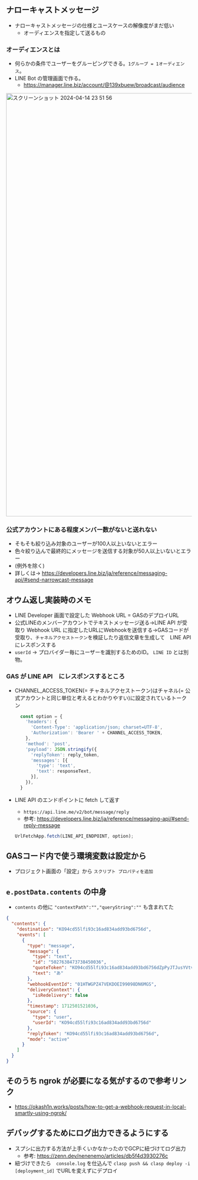 ## ナローキャストメッセージ
- ナローキャストメッセージの仕様とユースケースの解像度がまだ低い
  - オーディエンスを指定して送るもの
 
### オーディエンスとは
- 何らかの条件でユーザーをグルーピングできる。`1グループ = 1オーディエンス`。
- LINE Bot の管理画面で作る。
  - https://manager.line.biz/account/@139xbuew/broadcast/audience

<img width="1146" alt="スクリーンショット 2024-04-14 23 51 56" src="https://github.com/naon708/til/assets/77439261/c0cd8af7-fdf7-4c23-a02c-2a096b8c0099">

### 公式アカウントにある程度メンバー数がないと送れない
- そもそも絞り込み対象のユーザーが100人以上いないとエラー
- 色々絞り込んで最終的にメッセージを送信する対象が50人以上いないとエラー
- (例外を除く)
- 詳しくは→ https://developers.line.biz/ja/reference/messaging-api/#send-narrowcast-message

## オウム返し実装時のメモ
- LINE Developer 画面で設定した Webhook URL = GASのデプロイURL
- 公式LINEのメンバーアカウントでテキストメッセージ送る→LINE API が受取り Webhook URL に指定したURLにWebhookを送信する→GASコードが受取り、`チャネルアクセストークン`を検証したり返信文章を生成して　LINE API　にレスポンスする
- `userId` -> プロバイダー毎にユーザーを識別するためのID。 `LINE ID` とは別物。

### GAS が LINE API　にレスポンスするところ
- CHANNEL_ACCESS_TOKEN(= チャネルアクセストークン)はチャネル(= 公式アカウントと同じ単位と考えるとわかりやすい)に設定されているトークン
  ```js
    const option = {
      'headers': {
        'Content-Type': 'application/json; charset=UTF-8',
        'Authorization': 'Bearer ' + CHANNEL_ACCESS_TOKEN,
      },
      'method': 'post',
      'payload': JSON.stringify({
        'replyToken': reply_token,
        'messages': [{
          'type': 'text',
          'text': responseText,
        }],
      }),
    }
  ```

- LINE API のエンドポイントに fetch して返す
  - `https://api.line.me/v2/bot/message/reply`
  - 参考: https://developers.line.biz/ja/reference/messaging-api/#send-reply-message
  ```js
  UrlFetchApp.fetch(LINE_API_ENDPOINT, option);
  ```

## GASコード内で使う環境変数は設定から
- プロジェクト画面の「設定」から `スクリプト プロパティを追加` 

## `e.postData.contents` の中身
- `contents` の他に `"contextPath":"","queryString":""` も含まれてた 
```json
{
  "contents": {
    "destination": "KO94cd55lfi93c16ad834add93bd6756d",
    "events": [
      {
        "type": "message",
        "message": {
          "type": "text",
          "id": "5027638473738450036",
          "quoteToken": "KO94cd55lfi93c16ad834add93bd6756dZpPyJTJusYVtvzNiC4h_-Z_WsC_xtZYFpYl6uTPzO0mtsgl0NDAJZ7S4Zhof0JMaex506a3yxoqwwb50P56YJ6V_bmaErj1op7uOMA1ja5ltmIn-C9qg35A",
          "text": "あ"
        },
        "webhookEventId": "01HTWGPZ47VEKDOEI99098DN6MGS",
        "deliveryContext": {
          "isRedelivery": false
        },
        "timestamp": 1712501521036,
        "source": {
          "type": "user",
          "userId": "KO94cd55lfi93c16ad834add93bd6756d"
        },
        "replyToken": "KO94cd55lfi93c16ad834add93bd6756d",
        "mode": "active"
      }
    ]
  }
}
```


## そのうち ngrok が必要になる気がするので参考リンク
- https://okash1n.works/posts/how-to-get-a-webhook-request-in-local-smartly-using-ngrok/

## デバッグするためにログ出力できるようにする
- スプシに出力する方法が上手くいかなかったのでGCPに紐づけてログ出力
  - 参考: https://zenn.dev/nenenemo/articles/db5f4d3930276c
- 紐づけできたら　`console.log` を仕込んで `clasp push && clasp deploy -i [deployment_id]` でURLを変えずにデプロイ

